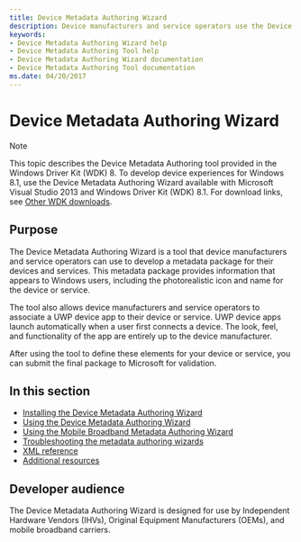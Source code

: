 ```yaml
---
title: Device Metadata Authoring Wizard
description: Device manufacturers and service operators use the Device Metadata Authoring Wizard to create a metadata package for their devices and services.
keywords:
- Device Metadata Authoring Wizard help
- Device Metadata Authoring Tool help
- Device Metadata Authoring Wizard documentation
- Device Metadata Authoring Tool documentation
ms.date: 04/20/2017
---
```


# Device Metadata Authoring Wizard

>[!NOTE]
>This topic describes the Device Metadata Authoring tool provided in the Windows Driver Kit (WDK) 8. To develop device experiences for Windows 8.1, use the Device Metadata Authoring Wizard available with Microsoft Visual Studio 2013 and Windows Driver Kit (WDK) 8.1. For download links, see [Other WDK downloads](../other-wdk-downloads.md).

## Purpose

The Device Metadata Authoring Wizard is a tool that device manufacturers and service operators can use to develop a metadata package for their devices and services. This metadata package provides information that appears to Windows users, including the photorealistic icon and name for the device or service.

The tool also allows device manufacturers and service operators to associate a UWP device app to their device or service. UWP device apps launch automatically when a user first connects a device. The look, feel, and functionality of the app are entirely up to the device manufacturer.

After using the tool to define these elements for your device or service, you can submit the final package to Microsoft for validation.

## In this section

- [Installing the Device Metadata Authoring Wizard](installing-the-device-metadata-authoring-wizard.md)
- [Using the Device Metadata Authoring Wizard](using-the-authoring-tool.md)
- [Using the Mobile Broadband Metadata Authoring Wizard](using-the-mobile-broadband-tool.md)
- [Troubleshooting the metadata authoring wizards](troubleshooting.md)
- [XML reference](xml-reference.md)
- [Additional resources](additional-resources.md)

## Developer audience

The Device Metadata Authoring Wizard is designed for use by Independent Hardware Vendors (IHVs), Original Equipment Manufacturers (OEMs), and mobile broadband carriers.
